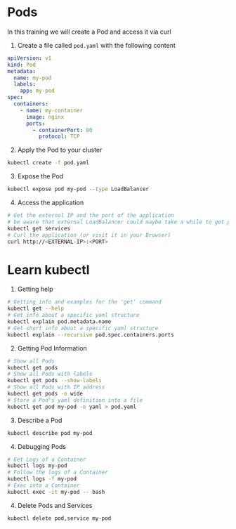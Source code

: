 # Pods
In this training we will create a Pod and access it via curl

1. Create a file called `pod.yaml` with the following content
```yaml
apiVersion: v1
kind: Pod
metadata:
  name: my-pod
  labels:
    app: my-pod
spec:
  containers:
    - name: my-container
      image: nginx
      ports:
        - containerPort: 80
          protocol: TCP
```
2. Apply the Pod to your cluster
```bash
kubectl create -f pod.yaml
```
3. Expose the Pod
```bash
kubectl expose pod my-pod --type LoadBalancer
```
4. Access the application
```bash
# Get the external IP and the port of the application
# be aware that external LoadBalancer could maybe take a while to get provisioned
kubectl get services
# Curl the application (or visit it in your Browser)
curl http://<EXTERNAL-IP>:<PORT>

```

# Learn kubectl

1. Getting help
```bash
# Getting info and examples for the 'get' command
kubectl get --help
# Get info about a specific yaml structure
kubectl explain pod.metadata.name
# Get short info about a specific yaml structure
kubectl explain --recursive pod.spec.containers.ports
```
2. Getting Pod Information
```bash
# Show all Pods
kubectl get pods
# Show all Pods with labels
kubectl get pods --show-labels
# Show all Pods with IP address
kubectl get pods -o wide
# Store a Pod's yaml definition into a file
kubectl get pod my-pod -o yaml > pod.yaml
```
3. Describe a Pod
```bash
kubectl describe pod my-pod
```
4. Debugging Pods
```bash
# Get Logs of a Container
kubectl logs my-pod
# Follow the logs of a Container
kubectl logs -f my-pod
# Exec into a Container
kubectl exec -it my-pod -- bash
```
4. Delete Pods and Services
```bash
kubectl delete pod,service my-pod
```
